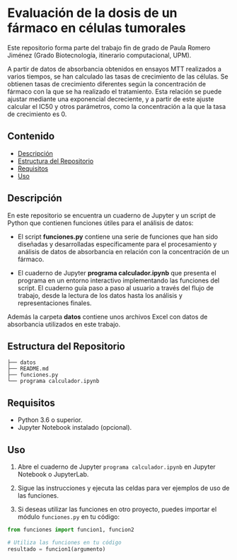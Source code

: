 # Evaluación de la dosis de un fármaco en células tumorales

Este repositorio forma parte del trabajo fin de grado de Paula Romero Jiménez (Grado Biotecnología, itinerario computacional, UPM).

A partir de datos de absorbancia obtenidos en ensayos MTT realizados a varios tiempos, se han calculado las tasas de crecimiento de las células. Se obtienen tasas de crecimiento diferentes según la concentración de fármaco con la que se ha realizado el tratamiento. Esta relación se puede ajustar mediante una exponencial decreciente, y a partir de este ajuste calcular el IC50 y otros parámetros, como la concentración a la que la tasa de crecimiento es 0.


## Contenido

- [Descripción](#descripción)
- [Estructura del Repositorio](#estructura-del-repositorio)
- [Requisitos](#requisitos)
- [Uso](#uso)

## Descripción

En este repositorio se encuentra un cuaderno de Jupyter y un script de Python que contienen funciones útiles para el análisis de datos:

- El script **funciones.py** contiene una serie de funciones que han sido diseñadas y desarrolladas específicamente para el procesamiento y análisis de datos de absorbancia en relación con la concentración de un fármaco.

- El cuaderno de Jupyter **programa calculador.ipynb** que presenta el programa en un entorno interactivo implementando las funciones del script. El cuaderno guía paso a paso al usuario a través del flujo de trabajo, desde la lectura de los datos hasta los análisis y representaciones finales.

Además la carpeta **datos** contiene unos archivos Excel con datos de absorbancia utilizados en este trabajo.




## Estructura del Repositorio

```
├── datos
├── README.md
├── funciones.py
└── programa calculador.ipynb
```

## Requisitos

- Python 3.6 o superior.
- Jupyter Notebook instalado (opcional).


## Uso

1. Abre el cuaderno de Jupyter `programa calculador.ipynb` en Jupyter Notebook o JupyterLab.

2. Sigue las instrucciones y ejecuta las celdas para ver ejemplos de uso de las funciones.

3. Si deseas utilizar las funciones en otro proyecto, puedes importar el módulo `funciones.py` en tu código:

```python
from funciones import funcion1, funcion2

# Utiliza las funciones en tu código
resultado = funcion1(argumento)
```

